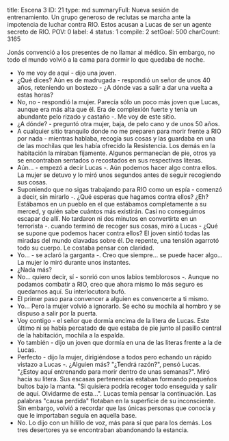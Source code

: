 title:          Escena 3
ID:             21
type:           md
summaryFull:    Nueva sesión de entrenamiento. Un grupo generoso de reclutas se marcha ante la impotencia de luchar contra RIO. Estos acusan a Lucas de ser un agente secreto de RIO.
POV:            0
label:          4
status:         1
compile:        2
setGoal:        500
charCount:      3165


Jonás convenció a los presentes de no llamar al médico. Sin embargo, no todo el mundo volvió a la cama para dormir lo que quedaba de noche.
- Yo me voy de aquí - dijo una joven.
- ¿Qué dices? Aún es de madrugada - respondió un señor de unos 40 años, reteniendo un bostezo - ¿A dónde vas a salir a dar una vuelta a estas horas?
- No, no - respondió la mujer. Parecía sólo un poco más joven que Lucas, aunque era más alta que él. Era de complexión fuerte y tenía un abundante pelo rizado y castaño -. Me voy de este sitio.
- ¿A dónde? - preguntó otra mujer, baja, de pelo cano y de unos 50 años.
- A cualquier sitio tranquilo donde no me preparen para morir frente a RIO por nada - mientras hablaba, recogía sus cosas y las guardaba en una de las mochilas que les había ofrecido la Resistencia.
Los demás en la habitación la miraban fijamente. Algunos permanecían de pie, otros ya se encontraban sentados o recostados en sus respectivas literas.
- Aún... - empezó a decir Lucas -. Aún podemos hacer algo contra ellos.
La mujer se detuvo y lo miró unos segundos antes de seguir recogiendo sus cosas.
- Suponiendo que no sigas trabajando para RIO como un espía - comenzó a decir, sin mirarlo -. ¿Qué esperas que hagamos contra ellos? ¿Eh? Estábamos en un pueblo en el que estábamos completamente a su merced, y quién sabe cuántos más existirán. Casi no conseguimos escapar de allí. No tardaron ni dos minutos en convertirte en un terrorista -. cuando terminó de recoger sus cosas, miró a Lucas - ¿Qué se supone que podemos hacer contra ellos?
El joven sintió todas las miradas del mundo clavadas sobre él. De repente, una tensión agarrotó todo su cuerpo. Le costaba pensar con claridad.
- Yo... - se aclaró la garganta -. Creo que siempre... se puede hacer algo...
La mujer lo miró durante unos instantes.
- ¿Nada más?
- No... quiero decir, sí - sonrió con unos labios temblorosos -. Aunque no podamos combatir a RIO, creo que ahora mismo lo más seguro es quedarnos aquí.
Su interlocutora bufó.
- El primer paso para convencer a alguien es convencerte a ti mismo.
- Yo...
Pero la mujer volvió a ignorarlo. Se echó su mochila al hombro y se dispuso a salir por la puerta.
- Voy contigo - el señor que dormía encima de la litera de Lucas. Este último ni se había percatado de que estaba de pie junto al pasillo central de la habitación, mochila a la espalda.
- Yo también - dijo un joven que dormía en una de las literas frente a la de Lucas.
- Perfecto - dijo la mujer, dirigiéndose a todos pero echando un rápido vistazo a Lucas -. ¿Alguien más?
"¿Tendrá razón?", pensó Lucas. "¿Estoy aquí entrenando para morir dentro de unas semanas?".
Miró hacia su litera. Sus escasas pertenencias estaban formando pequeños bultos bajo la manta.
"Si quisiera podría recoger todo enseguida y salir de aquí. Olvidarme de esta...". Lucas temía pensar la continuación. Las palabras "causa perdida" flotaban en la superficie de su inconsciente. Sin embargo, volvió a recordar que las únicas personas que conocía y que le importaban seguía en aquella base.
- No.
Lo dijo con un hilillo de voz, más para sí que para los demás. Los tres desertores ya se encontraban abandonando la estancia.